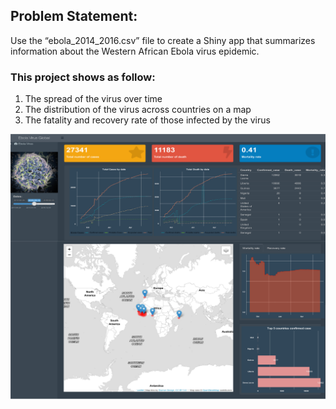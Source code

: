 ## **Problem Statement:**

Use the “ebola_2014_2016.csv” file to create a Shiny app that summarizes information about the Western African Ebola virus epidemic. 

### **This project shows as follow:**

1. The spread of the virus over time
2. The distribution of the virus across countries on a map
3. The fatality and recovery rate of those infected by the virus

![U](./ebola.png)
